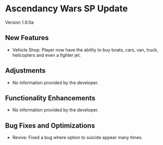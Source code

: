 # Ascendancy Wars SP Update
Version 1.9.0a

## New Features
- Vehicle Shop: Player now have the ability to buy boats, cars, van, truck, helicopters and even a fighter jet. 

## Adjustments
- No information provided by the developer. 

## Functionality Enhancements
- No information provided by the developer. 

## Bug Fixes and Optimizations
- Revive: Fixed a bug where option to suicide appear many times.
